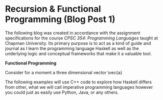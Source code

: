 # Recursion & Functional Programming (Blog Post 1)
The following blog was created in accordance with the assignment specifications for the course *CPSC 354: Programming Languages* taught at Chapman University. Its
primary purpose is to act as a kind of guide and journal as I learn the programming language Haskell as well as the underlying logic and conceptual frameworks that 
make it a valuable tool. 

**Functional Programming**

Consider for a moment a three dimensional vector \vec{a}

The following examples will use C++ code to explore how Haskell differs from other, what we will call imperative programming languages however you could just as 
easily use Python, Java, or any others. 


